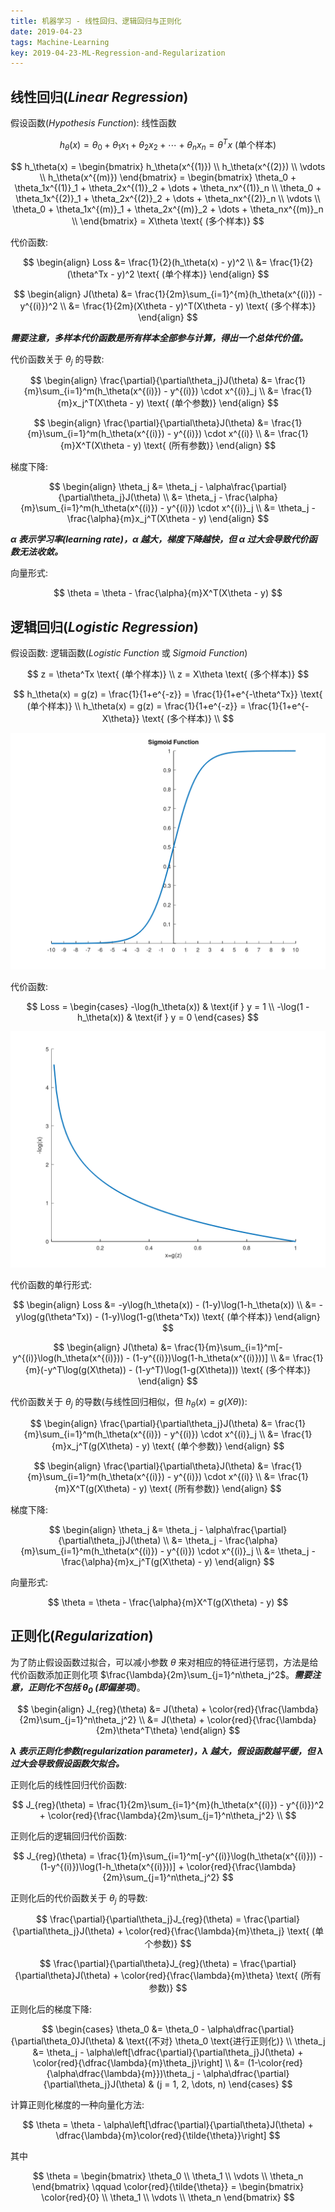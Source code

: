 ```yaml
---
title: 机器学习 - 线性回归、逻辑回归与正则化
date: 2019-04-23
tags: Machine-Learning
key: 2019-04-23-ML-Regression-and-Regularization
---
```


## 线性回归(_Linear Regression_)

假设函数(_Hypothesis Function_): 线性函数

$$
h_\theta(x) = \theta_0 + \theta_1x_1 + \theta_2x_2 + \cdots + \theta_nx_n = \theta^Tx \text{ (单个样本)}
$$

$$
h_\theta(x)
= \begin{bmatrix}
        h_\theta(x^{(1)}) \\
        h_\theta(x^{(2)}) \\
        \vdots \\
        h_\theta(x^{(m)})
    \end{bmatrix}
= \begin{bmatrix}
        \theta_0 + \theta_1x^{(1)}_1 + \theta_2x^{(1)}_2 + \dots + \theta_nx^{(1)}_n \\
        \theta_0 + \theta_1x^{(2)}_1 + \theta_2x^{(2)}_2 + \dots + \theta_nx^{(2)}_n \\
        \vdots \\
        \theta_0 + \theta_1x^{(m)}_1 + \theta_2x^{(m)}_2 + \dots + \theta_nx^{(m)}_n \\
    \end{bmatrix}
= X\theta \text{ (多个样本)}
$$

<!--more-->

代价函数:

$$
\begin{align}
    Loss &= \frac{1}{2}(h_\theta(x) - y)^2 \\
    &= \frac{1}{2}(\theta^Tx - y)^2 \text{ (单个样本)}
\end{align}
$$

$$
\begin{align}
    J(\theta) &= \frac{1}{2m}\sum_{i=1}^{m}(h_\theta(x^{(i)}) - y^{(i)})^2 \\
    &= \frac{1}{2m}(X\theta - y)^T(X\theta - y) \text{ (多个样本)}
\end{align}
$$

***需要注意，多样本代价函数是所有样本全部参与计算，得出一个总体代价值。***

代价函数关于 $\theta_j$ 的导数:

$$
\begin{align}
    \frac{\partial}{\partial\theta_j}J(\theta) &= \frac{1}{m}\sum_{i=1}^m(h_\theta(x^{(i)}) - y^{(i)}) \cdot x^{(i)}_j \\
    &= \frac{1}{m}x_j^T(X\theta - y) \text{ (单个参数)}
\end{align}
$$

$$
\begin{align}
    \frac{\partial}{\partial\theta}J(\theta) &= \frac{1}{m}\sum_{i=1}^m(h_\theta(x^{(i)}) - y^{(i)}) \cdot x^{(i)} \\
    &= \frac{1}{m}X^T(X\theta - y) \text{ (所有参数)}
\end{align}
$$

梯度下降:

$$
\begin{align}
    \theta_j &= \theta_j - \alpha\frac{\partial}{\partial\theta_j}J(\theta) \\
    &= \theta_j - \frac{\alpha}{m}\sum_{i=1}^m(h_\theta(x^{(i)}) - y^{(i)}) \cdot x^{(i)}_j \\
    &= \theta_j - \frac{\alpha}{m}x_j^T(X\theta - y)
\end{align}
$$

***$\alpha$ 表示学习率(learning rate)，$\alpha$ 越大，梯度下降越快，但 $\alpha$ 过大会导致代价函数无法收敛。***

向量形式:

$$
\theta = \theta - \frac{\alpha}{m}X^T(X\theta - y)
$$

## 逻辑回归(_Logistic Regression_)

假设函数: 逻辑函数(_Logistic Function_ 或 _Sigmoid Function_)

$$
z = \theta^Tx \text{ (单个样本)} \\
z = X\theta \text{ (多个样本)}
$$

$$
h_\theta(x) = g(z) = \frac{1}{1+e^{-z}} = \frac{1}{1+e^{-\theta^Tx}} \text{ (单个样本)} \\
h_\theta(x) = g(z) = \frac{1}{1+e^{-z}} = \frac{1}{1+e^{-X\theta}} \text{ (多个样本)} \\
$$

![sigmoid function](/assets/images/machine-learning/sigmoid.png)

代价函数:

$$
Loss =
\begin{cases}
    -\log(h_\theta(x)) & \text{if } y = 1 \\
    -\log(1 - h_\theta(x)) & \text{if } y = 0
\end{cases}
$$

![logistic function](/assets/images/machine-learning/logistic.png)

代价函数的单行形式:

$$
\begin{align}
    Loss &= -y\log(h_\theta(x)) - (1-y)\log(1-h_\theta(x)) \\
    &= -y\log(g(\theta^Tx)) - (1-y)\log(1-g(\theta^Tx)) \text{ (单个样本)}
\end{align}
$$

$$
\begin{align}
    J(\theta) &= \frac{1}{m}\sum_{i=1}^m[-y^{(i)}\log(h_\theta(x^{(i)})) - (1-y^{(i)})\log(1-h_\theta(x^{(i)}))] \\
    &= \frac{1}{m}(-y^T\log(g(X\theta)) - (1-y^T)\log(1-g(X\theta))) \text{ (多个样本)}
\end{align}
$$

代价函数关于 $\theta_j$ 的导数(与线性回归相似，但 $h_\theta(x) = g(X\theta)$):

$$
\begin{align}
    \frac{\partial}{\partial\theta_j}J(\theta) &= \frac{1}{m}\sum_{i=1}^m(h_\theta(x^{(i)}) - y^{(i)}) \cdot x^{(i)}_j \\
    &= \frac{1}{m}x_j^T(g(X\theta) - y) \text{ (单个参数)}
\end{align}
$$

$$
\begin{align}
    \frac{\partial}{\partial\theta}J(\theta) &= \frac{1}{m}\sum_{i=1}^m(h_\theta(x^{(i)}) - y^{(i)}) \cdot x^{(i)} \\
    &= \frac{1}{m}X^T(g(X\theta) - y) \text{ (所有参数)}
\end{align}
$$

梯度下降:

$$
\begin{align}
    \theta_j &= \theta_j - \alpha\frac{\partial}{\partial\theta_j}J(\theta) \\
    &= \theta_j - \frac{\alpha}{m}\sum_{i=1}^m(h_\theta(x^{(i)}) - y^{(i)}) \cdot x^{(i)}_j \\
    &= \theta_j - \frac{\alpha}{m}x_j^T(g(X\theta) - y)
\end{align}
$$

向量形式:

$$
\theta = \theta - \frac{\alpha}{m}X^T(g(X\theta) - y)
$$

## 正则化(_Regularization_)

为了防止假设函数过拟合，可以减小参数 $\theta$ 来对相应的特征进行惩罚，方法是给代价函数添加正则化项 $\frac{\lambda}{2m}\sum_{j=1}^n\theta_j^2$。***需要注意，正则化不包括 $\theta_0$ (即偏差项)***。

$$
\begin{align}
    J_{reg}(\theta) &= J(\theta) + \color{red}{\frac{\lambda}{2m}\sum_{j=1}^n\theta_j^2} \\
    &= J(\theta) + \color{red}{\frac{\lambda}{2m}\theta^T\theta}
\end{align}
$$

***$\lambda$ 表示正则化参数(regularization parameter)，$\lambda$ 越大，假设函数越平缓，但 $\lambda$ 过大会导致假设函数欠拟合。***

正则化后的线性回归代价函数:

$$
J_{reg}(\theta) = \frac{1}{2m}\sum_{i=1}^{m}(h_\theta(x^{(i)}) - y^{(i)})^2 + \color{red}{\frac{\lambda}{2m}\sum_{j=1}^n\theta_j^2} \\
$$

正则化后的逻辑回归代价函数:

$$
J_{reg}(\theta) = \frac{1}{m}\sum_{i=1}^m[-y^{(i)}\log(h_\theta(x^{(i)})) - (1-y^{(i)})\log(1-h_\theta(x^{(i)}))] + \color{red}{\frac{\lambda}{2m}\sum_{j=1}^n\theta_j^2}
$$

正则化后的代价函数关于 $\theta_j$ 的导数:

$$
\frac{\partial}{\partial\theta_j}J_{reg}(\theta) = \frac{\partial}{\partial\theta_j}J(\theta) + \color{red}{\frac{\lambda}{m}\theta_j} \text{ (单个参数)}
$$

$$
\frac{\partial}{\partial\theta}J_{reg}(\theta) = \frac{\partial}{\partial\theta}J(\theta) + \color{red}{\frac{\lambda}{m}\theta} \text{ (所有参数)}
$$

正则化后的梯度下降:

$$
\begin{cases}
    \theta_0 &= \theta_0 - \alpha\dfrac{\partial}{\partial\theta_0}J(\theta) & \text{(不对} \theta_0 \text{进行正则化)} \\
    \theta_j &= \theta_j - \alpha\left[\dfrac{\partial}{\partial\theta_j}J(\theta) + \color{red}{\dfrac{\lambda}{m}\theta_j}\right] \\
    &= (1-\color{red}{\alpha\dfrac{\lambda}{m}})\theta_j - \alpha\dfrac{\partial}{\partial\theta_j}J(\theta) & (j = 1, 2, \dots, n)
\end{cases}
$$

计算正则化梯度的一种向量化方法:

$$
\theta = \theta - \alpha\left[\dfrac{\partial}{\partial\theta}J(\theta) + \dfrac{\lambda}{m}\color{red}{\tilde{\theta}}\right]
$$

其中

$$
\theta =
\begin{bmatrix}
    \theta_0 \\
    \theta_1 \\
    \vdots \\
    \theta_n
\end{bmatrix}
\qquad
\color{red}{\tilde{\theta}} =
\begin{bmatrix}
    \color{red}{0} \\
    \theta_1 \\
    \vdots \\
    \theta_n
\end{bmatrix}
$$